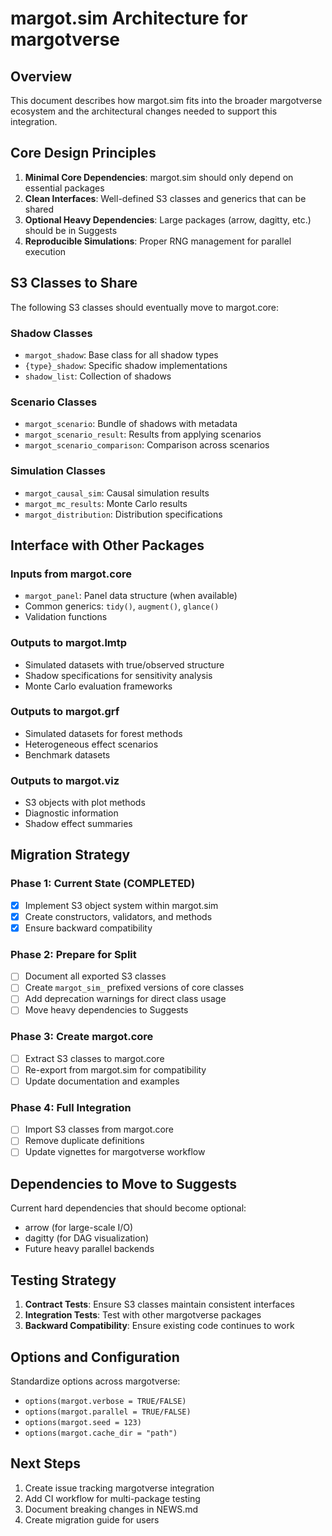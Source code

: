 # margot.sim Architecture for margotverse

## Overview

This document describes how margot.sim fits into the broader margotverse ecosystem and the architectural changes needed to support this integration.

## Core Design Principles

1. **Minimal Core Dependencies**: margot.sim should only depend on essential packages
2. **Clean Interfaces**: Well-defined S3 classes and generics that can be shared
3. **Optional Heavy Dependencies**: Large packages (arrow, dagitty, etc.) should be in Suggests
4. **Reproducible Simulations**: Proper RNG management for parallel execution

## S3 Classes to Share

The following S3 classes should eventually move to margot.core:

### Shadow Classes
- `margot_shadow`: Base class for all shadow types
- `{type}_shadow`: Specific shadow implementations
- `shadow_list`: Collection of shadows

### Scenario Classes  
- `margot_scenario`: Bundle of shadows with metadata
- `margot_scenario_result`: Results from applying scenarios
- `margot_scenario_comparison`: Comparison across scenarios

### Simulation Classes
- `margot_causal_sim`: Causal simulation results
- `margot_mc_results`: Monte Carlo results
- `margot_distribution`: Distribution specifications

## Interface with Other Packages

### Inputs from margot.core
- `margot_panel`: Panel data structure (when available)
- Common generics: `tidy()`, `augment()`, `glance()`
- Validation functions

### Outputs to margot.lmtp  
- Simulated datasets with true/observed structure
- Shadow specifications for sensitivity analysis
- Monte Carlo evaluation frameworks

### Outputs to margot.grf
- Simulated datasets for forest methods
- Heterogeneous effect scenarios
- Benchmark datasets

### Outputs to margot.viz
- S3 objects with plot methods
- Diagnostic information
- Shadow effect summaries

## Migration Strategy

### Phase 1: Current State (COMPLETED)
- [x] Implement S3 object system within margot.sim
- [x] Create constructors, validators, and methods
- [x] Ensure backward compatibility

### Phase 2: Prepare for Split
- [ ] Document all exported S3 classes
- [ ] Create `margot_sim_` prefixed versions of core classes
- [ ] Add deprecation warnings for direct class usage
- [ ] Move heavy dependencies to Suggests

### Phase 3: Create margot.core
- [ ] Extract S3 classes to margot.core
- [ ] Re-export from margot.sim for compatibility
- [ ] Update documentation and examples

### Phase 4: Full Integration  
- [ ] Import S3 classes from margot.core
- [ ] Remove duplicate definitions
- [ ] Update vignettes for margotverse workflow

## Dependencies to Move to Suggests

Current hard dependencies that should become optional:
- arrow (for large-scale I/O)
- dagitty (for DAG visualization) 
- Future heavy parallel backends

## Testing Strategy

1. **Contract Tests**: Ensure S3 classes maintain consistent interfaces
2. **Integration Tests**: Test with other margotverse packages
3. **Backward Compatibility**: Ensure existing code continues to work

## Options and Configuration

Standardize options across margotverse:
- `options(margot.verbose = TRUE/FALSE)`
- `options(margot.parallel = TRUE/FALSE)`  
- `options(margot.seed = 123)`
- `options(margot.cache_dir = "path")`

## Next Steps

1. Create issue tracking margotverse integration
2. Add CI workflow for multi-package testing
3. Document breaking changes in NEWS.md
4. Create migration guide for users